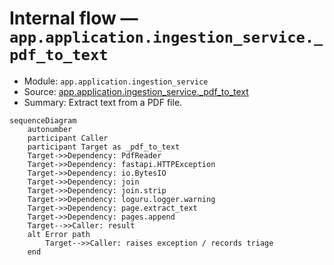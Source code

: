 # Internal flow — `app.application.ingestion_service._pdf_to_text`

- Module: `app.application.ingestion_service`
- Source: [app.application.ingestion_service._pdf_to_text](../Src/backend/app/application/ingestion_service.py#L107)
- Summary: Extract text from a PDF file.

```mermaid
sequenceDiagram
    autonumber
    participant Caller
    participant Target as _pdf_to_text
    Target->>Dependency: PdfReader
    Target->>Dependency: fastapi.HTTPException
    Target->>Dependency: io.BytesIO
    Target->>Dependency: join
    Target->>Dependency: join.strip
    Target->>Dependency: loguru.logger.warning
    Target->>Dependency: page.extract_text
    Target->>Dependency: pages.append
    Target-->>Caller: result
    alt Error path
        Target-->>Caller: raises exception / records triage
    end
```
